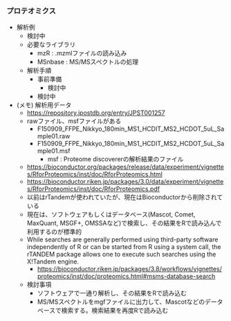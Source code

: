 ### プロテオミクス

- 解析例　
  - 検討中
  - 必要なライブラリ
    - mzR : .mzmlファイルの読み込み
    - MSnbase : MS/MSスペクトルの処理
  - 解析手順
    - 事前準備
      - 検討中
    - 検討中
- (メモ) 解析用データ　
  - https://repository.jpostdb.org/entry/JPST001257
  - rawファイル、msfファイルがある
    - F150909_FFPE_Nikkyo_180min_MS1_HCDIT_MS2_HCDOT_5uL_Sample01.raw
    - F150909_FFPE_Nikkyo_180min_MS1_HCDIT_MS2_HCDOT_5uL_Sample01.msf
      - msf : Proteome discovererの解析結果のファイル
  - https://bioconductor.org/packages/release/data/experiment/vignettes/RforProteomics/inst/doc/RforProteomics.html
  - https://bioconductor.riken.jp/packages/3.0/data/experiment/vignettes/RforProteomics/inst/doc/RforProteomics.pdf
  - 以前はrTandemが使われていたが、現在はBioconductorから削除されている
  - 現在は、ソフトウェアもしくはデータベース(Mascot, Comet, MaxQuant, MSGF+, OMSSAなど)で検索し、その結果をRで読み込んで利用するのが標準的
  - While searches are generally performed using third-party software independently of R or can be started from R using a system call, the rTANDEM package allows one to execute such searches using the X!Tandem engine. 
    - https://bioconductor.riken.jp/packages/3.8/workflows/vignettes/proteomics/inst/doc/proteomics.html#msms-database-search
  - 検討事項
    - ソフトウェアで一通り解析し、その結果をRで読み込む
    - MS/MSスペクトルをmgfファイルに出力して、Mascotなどのデータベースで検索する。検索結果を再度Rで読み込む 

  
